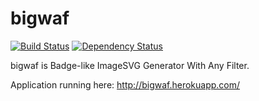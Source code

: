 bigwaf
======

[![Build Status](https://travis-ci.org/arukoh/bigwaf.svg?branch=master)](https://travis-ci.org/arukoh/bigwaf)
[![Dependency Status](https://gemnasium.com/arukoh/bigwaf.svg)](https://gemnasium.com/arukoh/bigwaf)

bigwaf is Badge-like ImageSVG Generator With Any Filter.

Application running here: http://bigwaf.herokuapp.com/
